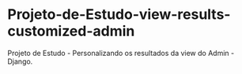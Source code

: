 Projeto-de-Estudo-view-results-customized-admin
===============================================

Projeto de Estudo - Personalizando os resultados da view do Admin - Django.

